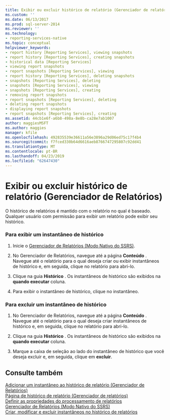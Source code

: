 ```yaml
---
title: Exibir ou excluir histórico de relatório (Gerenciador de relatórios) | Microsoft Docs
ms.custom: ''
ms.date: 06/13/2017
ms.prod: sql-server-2014
ms.reviewer: ''
ms.technology:
- reporting-services-native
ms.topic: conceptual
helpviewer_keywords:
- report history [Reporting Services], viewing snapshots
- report history [Reporting Services], creating snapshots
- historical data [Reporting Services]
- viewing report snapshots
- report snapshots [Reporting Services], viewing
- report history [Reporting Services], deleting snapshots
- snapshots [Reporting Services], deleting
- snapshots [Reporting Services], viewing
- snapshots [Reporting Services], creating
- removing report snapshots
- report snapshots [Reporting Services], deleting
- deleting report snapshots
- displaying report snapshots
- report snapshots [Reporting Services], creating
ms.assetid: 44cb1e6f-a6b8-498a-8e8b-ca28e7ab1007
author: maggiesMSFT
ms.author: maggies
manager: kfile
ms.openlocfilehash: 492835539e36611a56e3896a29d06ed75c17f4b4
ms.sourcegitcommit: f7fced330b64d6616aeb8766747295807c92dd41
ms.translationtype: MT
ms.contentlocale: pt-BR
ms.lasthandoff: 04/23/2019
ms.locfileid: "62647430"
---
```

# <a name="view-or-delete-report-history-report-manager"></a>Exibir ou excluir histórico de relatório (Gerenciador de Relatórios)
  O histórico de relatórios é mantido com o relatório no qual é baseado. Qualquer usuário com permissão para exibir um relatório pode exibir seu histórico.  
  
### <a name="to-view-a-history-snapshot"></a>Para exibir um instantâneo de histórico  
  
1.  Inicie o [Gerenciador de Relatórios &#40;Modo Nativo do SSRS&#41;](../../2014/reporting-services/report-manager-ssrs-native-mode.md).  
  
2.  No Gerenciador de Relatórios, navegue até a página **Conteúdo** . Navegue até o relatório para o qual deseja criar ou exibir instantâneos de histórico e, em seguida, clique no relatório para abri-lo.  
  
3.  Clique na guia **Histórico** . Os instantâneos de histórico são exibidos na **quando executar** coluna.  
  
4.  Para exibir o instantâneo de histórico, clique no instantâneo.  
  
### <a name="to-delete-a-history-snapshot"></a>Para excluir um instantâneo de histórico  
  
1.  No Gerenciador de Relatórios, navegue até a página **Conteúdo** . Navegue até o relatório para o qual deseja criar instantâneos de histórico e, em seguida, clique no relatório para abri-lo.  
  
2.  Clique na guia **Histórico** . Os instantâneos de histórico são exibidos na **quando executar** coluna.  
  
3.  Marque a caixa de seleção ao lado do instantâneo de histórico que você deseja excluir e, em seguida, clique em **excluir**.  
  
## <a name="see-also"></a>Consulte também  
 [Adicionar um instantâneo ao histórico de relatório &#40;Gerenciador de Relatórios&#41;](report-server/add-a-snapshot-to-report-history-report-manager.md)   
 [Página de histórico de relatório &#40;Gerenciador de relatórios&#41;](../../2014/reporting-services/report-history-page-report-manager.md)   
 [Definir as propriedades do processamento de relatórios](report-server/set-report-processing-properties.md)   
 [Gerenciador de Relatórios &#40;Modo Nativo do SSRS&#41;](../../2014/reporting-services/report-manager-ssrs-native-mode.md)   
 [Criar, modificar e excluir instantâneos no histórico de relatórios](report-server/create-modify-and-delete-snapshots-in-report-history.md)  
  
  
